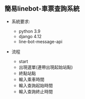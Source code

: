 ## 簡易linebot-車票查詢系統

- 系統要求:
    - python 3.9
    - django 4.12
    - line-bot-message-api

- 流程
    - start
    - 出現選單(連帶出現起始站點)
    - 終點站點
    - 輸入乘車時間
    - 輸入查詢起始時間
    - 輸入查詢終止時間
